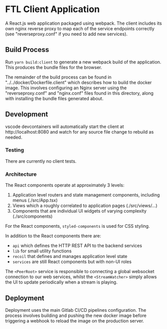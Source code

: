 # FTL Client Application
A React.js web application packaged using webpack. The client includes its own nginx reverse proxy to map each of the service endpoints correctly (see "reverseproxy.conf" if you need to add new services).

## Build Process
Run `yarn build:client` to generate a new webpack build of the application. This produces the bundle files for the browser.

The remainder of the build process can be found in "../../docker/Dockerfile.client" which describes how to build the docker image. This involves configuring an Nginx server using the "reverseproxy.conf" and "nginx.conf" files found in this directory, along with installing the bundle files generated about.

## Development
vscode devcontainers will automatically start the client at http://localhost:8080 and watch for any source file change to rebuild as needed.

### Testing
There are currently no client tests.

### Architecture
The React components operate at approximately 3 levels:
1. Application level routers and state management components, including menus (./src/App.tsx)
2. Views which a roughly correlated to application pages (./src/views/...)
3. Components that are individual UI widgets of varying complexity (./src/components)

For the React components, `styled-components` is used for CSS styling.

In addition to the React components there are:
* `api` which defines the HTTP REST API to the backend services
* `lib` for small utility functions
* `recoil` that defines and manages application level state
* `services` are still React components but with non-UI roles

The `<PeerRoot>` service is responsible to connecting a global websocket connection to our web services, whilst the `<StreamWatcher>` simply allows the UI to update periodically when a stream is playing.

## Deployment
Deployment uses the main Gitlab CI/CD pipelines configuration. The process involves building and pushing the new docker image before triggering a webhook to reload the image on the production server.